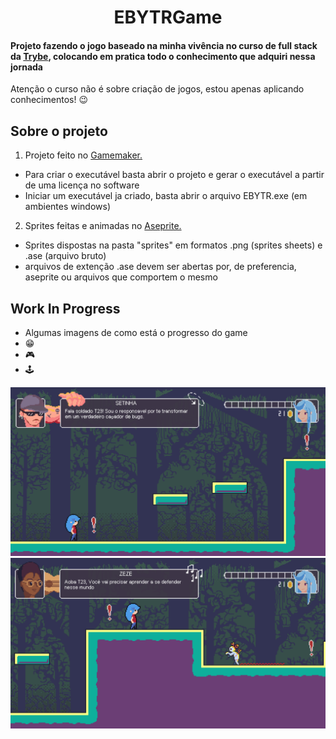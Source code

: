 <h1 align="center">EBYTRGame</h1>

<h4>Projeto fazendo o jogo baseado na minha vivência no curso de full stack da <a href="https://www.betrybe.com">Trybe</a>, colocando em pratica todo o conhecimento que adquiri nessa jornada</h4>

<p>Atenção o curso não é sobre criação de jogos, estou apenas aplicando conhecimentos! 😉</p>

<h2>Sobre o projeto</h2>

1. Projeto feito no [Gamemaker.](https://gamemaker.io/en)
  - Para criar o executável basta abrir o projeto e gerar o executável a partir de uma licença no software
  - Iniciar um executável ja criado, basta abrir o arquivo EBYTR.exe (em ambientes windows)

2. Sprites feitas e animadas no [Aseprite.](https://www.aseprite.org) 
  - Sprites dispostas na pasta "sprites" em formatos .png (sprites sheets) e .ase (arquivo bruto)
  - arquivos de extenção .ase devem ser abertas por, de preferencia, aseprite ou arquivos que comportem o mesmo

<h2>Work In Progress</h2>

 - Algumas imagens de como está o progresso do game
 - 😁
 - 🎮
 - 🕹
 
<div align="center">
  <img width="800" src="images/print_initial.png"/>
</div>

<div align="center">
  <img width="800" src="images/print_middle.png"/>
</div>
